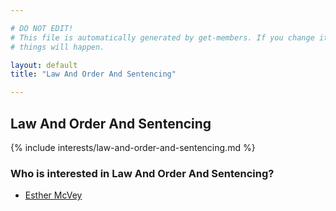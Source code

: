 ```yaml
---

# DO NOT EDIT!
# This file is automatically generated by get-members. If you change it, bad
# things will happen.

layout: default
title: "Law And Order And Sentencing"

---
```


## Law And Order And Sentencing

{% include interests/law-and-order-and-sentencing.md %}

### Who is interested in Law And Order And Sentencing?


* [Esther McVey](/members/esther-mcvey.html)
